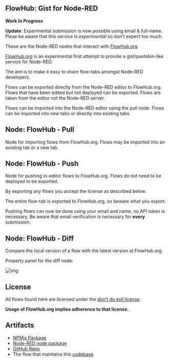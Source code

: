 ## FlowHub: Gist for Node-RED

**Work In Progress**

**Update**: Experimental submission is now possible using email & full-name. Pleae be aware that this service is *experimental* so don't expect too much.

These are the Node-RED nodes that interact with [FlowHub.org](https://flowhub.org).

[FlowHub.org](https://FlowHub.org) is an experimental first attempt to provide a gist/pastebin-like service for Node-RED.

The aim is to make it easy to share flow-tabs amongst Node-RED developers.

Flows can be exported directly from the Node-RED editor to FlowHub.org. Flows that have been edited but not deployed can be exported. Flows are taken from the editor not the Node-RED server.

Flows can be imported into the Node-RED editor using the pull node. Flows can be imported into new tabs or directly into existing tabs.

## Node: FlowHub - Pull

Node for importing flows from FlowHub.org. Flows may be imported into an existing tab or a new tab.

## Node: FlowHub - Push

Node for pushing in-editor flows to FlowHub.org. Flows do not need to be deployed to be exported.

By exporting any flows you accept the license as described below.

The entire flow-tab is exported to FlowHub.org, so beware what you export.

Pushing flows can now be done using your email and name, no API token is necessary. Be aware that email verification is necessary for **every** submission.

## Node: FlowHub - Diff

Compare the local version of a flow with the latest version at FlowHub.org. 

Property panel for the diff node:

![img](https://cdn.openmindmap.org/content/1696353584043_Screen_Shot_2023-10-03_at_18.53.11.png)

## License

All flows found here are licensed under the [don't do evil license](https://cdn.openmindmap.org/LICENSE.txt).

**Usage of FlowHub.org implies adherence to that license.**.

## Artifacts

- [NPMjs Package](https://www.npmjs.com/package/@gregoriusrippenstein/node-red-contrib-flowhub)
- [Node-RED node package](https://flows.nodered.org/node/@gregoriusrippenstein/node-red-contrib-flowhub)
- [GitHub Repo](https://github.com/gorenje/node-red-contrib-flowhub)
- The flow that maintains this [codebase](https://flowhub.org/f/4a831589774ecb04).


